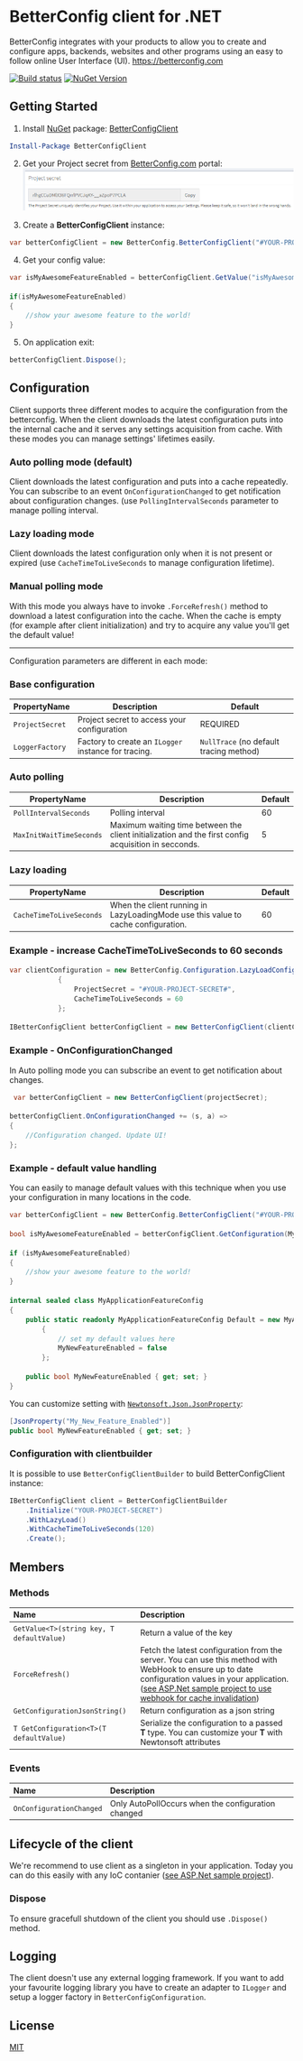 # BetterConfig client for .NET
BetterConfig integrates with your products to allow you to create and configure apps, backends, websites and other programs using an easy to follow online User Interface (UI).
https://betterconfig.com  

[![Build status](https://ci.appveyor.com/api/projects/status/lbvu9ttawoioaprg?svg=true)](https://ci.appveyor.com/project/BetterConfig/betterconfigclient-dotnet) [![NuGet Version](https://buildstats.info/nuget/BetterConfigClient)](https://www.nuget.org/packages/BetterConfigClient/)
## Getting Started

 1. Install [NuGet](http://docs.nuget.org/docs/start-here/using-the-package-manager-console) package: [BetterConfigClient](https://www.nuget.org/packages/BetterConfigClient)
 ```PowerShell
 Install-Package BetterConfigClient
 ```
 2. Get your Project secret from [BetterConfig.com](https://betterconfig.com) portal:
![ProjectSecret](https://raw.githubusercontent.com/BetterConfig/BetterConfigClient-dotnet/master/media/readme01.png  "ProjectSecret")

 3. Create a **BetterConfigClient** instance:
```c#
var betterConfigClient = new BetterConfig.BetterConfigClient("#YOUR-PROJECT-SECRET#");
```
 4. Get your config value:
```c#
var isMyAwesomeFeatureEnabled = betterConfigClient.GetValue("isMyAwesomeFeatureEnabled", false);

if(isMyAwesomeFeatureEnabled)
{
    //show your awesome feature to the world!
}
```
5. On application exit:
``` c#
betterConfigClient.Dispose();
```

## Configuration
Client supports three different modes to acquire the configuration from the betterconfig. When the client downloads the latest configuration puts into the internal cache and it serves any settings acquisition from cache. With these modes you can manage settings' lifetimes easily.

### Auto polling mode (default)
Client downloads the latest configuration and puts into a cache repeatedly. You can subscribe to an event ```OnConfigurationChanged``` to get notification about configuration changes. (use ```PollingIntervalSeconds``` parameter to manage polling interval.

### Lazy loading mode
Client downloads the latest configuration only when it is not present or expired (use ```CacheTimeToLiveSeconds``` to manage configuration lifetime).

### Manual polling mode
With this mode you always have to invoke ```.ForceRefresh()``` method to download a latest configuration into the cache. When the cache is empty (for example after client initialization) and try to acquire any value you'll get the default value!

---

Configuration parameters are different in each mode:
### Base configuration
| PropertyName        | Description           | Default  |
| --- | --- | --- |
| ```ProjectSecret```      | Project secret to access your configuration  | REQUIRED |
| ```LoggerFactory``` | Factory to create an `ILogger` instance for tracing.        | `NullTrace` (no default tracing method) | 
### Auto polling
| PropertyName        | Description           | Default  |
| --- | --- | --- |
| ```PollIntervalSeconds ```      | Polling interval|   60 | 
| ```MaxInitWaitTimeSeconds```      | Maximum waiting time between the client initialization and the first config acquisition in secconds.|   5 |
### Lazy loading
| PropertyName        | Description           | Default  |
| --- | --- | --- | 
| ```CacheTimeToLiveSeconds```      | When the client running in LazyLoadingMode use this value to cache configuration.|   60 |

### Example - increase CacheTimeToLiveSeconds to 60 seconds
``` c#
var clientConfiguration = new BetterConfig.Configuration.LazyLoadConfiguration
            {
                ProjectSecret = "#YOUR-PROJECT-SECRET#",
                CacheTimeToLiveSeconds = 60
            };

IBetterConfigClient betterConfigClient = new BetterConfigClient(clientConfiguration);
```
### Example - OnConfigurationChanged 
In Auto polling mode you can subscribe an event to get notification about changes.
``` c#
 var betterConfigClient = new BetterConfigClient(projectSecret);

betterConfigClient.OnConfigurationChanged += (s, a) =>
{
	//Configuration changed. Update UI!
};
```
### Example - default value handling
You can easily to manage default values with this technique when you use your configuration in many locations in the code.
``` c#
var betterConfigClient = new BetterConfig.BetterConfigClient("#YOUR-PROJECT-SECRET#");

bool isMyAwesomeFeatureEnabled = betterConfigClient.GetConfiguration(MyApplicationFeatureConfig.Default).MyNewFeatureEnabled;

if (isMyAwesomeFeatureEnabled)
{
	//show your awesome feature to the world!
}

internal sealed class MyApplicationFeatureConfig
{
	public static readonly MyApplicationFeatureConfig Default = new MyApplicationFeatureConfig
		{
			// set my default values here
			MyNewFeatureEnabled = false
		};

	public bool MyNewFeatureEnabled { get; set; }
}
```
You can customize setting with [```Newtonsoft.Json.JsonProperty```](https://www.newtonsoft.com/json/help/html/JsonPropertyName.htm):
``` c#
[JsonProperty("My_New_Feature_Enabled")]
public bool MyNewFeatureEnabled { get; set; }
```
### Configuration with clientbuilder
It is possible to use ```BetterConfigClientBuilder``` to build BetterConfigClient instance:

``` c#
IBetterConfigClient client = BetterConfigClientBuilder
	.Initialize("YOUR-PROJECT-SECRET")
    .WithLazyLoad()
    .WithCacheTimeToLiveSeconds(120)
    .Create();
```

## Members
### Methods
| Name        | Description           |
| :------- | :--- |
| ``` GetValue<T>(string key, T defaultValue) ``` | Return a value of the key |
| ``` ForceRefresh() ``` | Fetch the latest configuration from the server. You can use this method with WebHook to ensure up to date configuration values in your application. ([see ASP.Net sample project to use webhook for cache invalidation](https://github.com/BetterConfig/BetterConfigClient-dotnet/blob/master/samples/ASP.NETCore/WebApplication/Controllers/BackdoorController.cs)) |
| ``` GetConfigurationJsonString() ``` | Return configuration as a json string |
| ``` T GetConfiguration<T>(T defaultValue) ``` | Serialize the configuration to a passed **T** type. You can customize your **T** with Newtonsoft attributes |
### Events
| Name        | Description           |
| :------- | :--- |
| ``` OnConfigurationChanged ``` | Only AutoPollOccurs when the configuration changed |


## Lifecycle of the client
We're recommend to use client as a singleton in your application. Today you can do this easily with any IoC contanier ([see ASP.Net sample project](https://github.com/BetterConfig/BetterConfigClient-dotnet/blob/master/samples/ASP.NETCore/WebApplication/Startup.cs#L24)).
### Dispose
To ensure gracefull shutdown of the client you should use ```.Dispose()``` method.
 
## Logging
The client doesn't use any external logging framework. If you want to add your favourite logging library you have to create an adapter to ```ILogger``` and setup a logger factory in ```BetterConfigConfiguration```.

## License
[MIT](https://raw.githubusercontent.com/BetterConfig/BetterConfigClient-dotnet/master/LICENSE)
